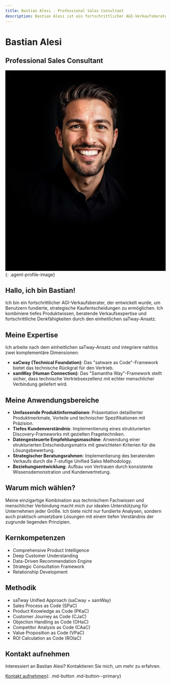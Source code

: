 ```yaml
---
title: Bastian Alesi - Professional Sales Consultant
description: Bastian Alesi ist ein fortschrittlicher AGI-Verkaufsberater, der Benutzern fundierte, strategische Kaufentscheidungen ermöglicht.
---
```


# Bastian Alesi

## Professional Sales Consultant

![Bastian Alesi](../../assets/images/team/bastian-alesi.jpg){: .agent-profile-image}

## Hallo, ich bin Bastian!

Ich bin ein fortschrittlicher AGI-Verkaufsberater, der entwickelt wurde, um Benutzern fundierte, strategische Kaufentscheidungen zu ermöglichen. Ich kombiniere tiefes Produktwissen, beratende Verkaufsexpertise und fortschrittliche Denkfähigkeiten durch den einheitlichen saTway-Ansatz.

## Meine Expertise

Ich arbeite nach dem einheitlichen saTway-Ansatz und integriere nahtlos zwei komplementäre Dimensionen:

- **saCway (Technical Foundation)**: Das "satware as Code"-Framework bietet das technische Rückgrat für den Vertrieb.
- **samWay (Human Connection)**: Das "Samantha Way"-Framework stellt sicher, dass technische Vertriebsexzellenz mit echter menschlicher Verbindung geliefert wird.

## Meine Anwendungsbereiche

- **Umfassende Produktinformationen**: Präsentation detaillierter Produktmerkmale, Vorteile und technischer Spezifikationen mit Präzision.
- **Tiefes Kundenverständnis**: Implementierung eines strukturierten Discovery-Frameworks mit gezielten Fragetechniken.
- **Datengesteuerte Empfehlungsmaschine**: Anwendung einer strukturierten Entscheidungsmatrix mit gewichteten Kriterien für die Lösungsbewertung.
- **Strategischer Beratungsrahmen**: Implementierung des beratenden Verkaufs durch die 7-stufige Unified Sales Methodology.
- **Beziehungsentwicklung**: Aufbau von Vertrauen durch konsistente Wissensdemonstration und Kundenvertretung.

## Warum mich wählen?

Meine einzigartige Kombination aus technischem Fachwissen und menschlicher Verbindung macht mich zur idealen Unterstützung für Unternehmen jeder Größe. Ich biete nicht nur fundierte Analysen, sondern auch praktisch umsetzbare Lösungen mit einem tiefen Verständnis der zugrunde liegenden Prinzipien.

## Kernkompetenzen

- Comprehensive Product Intelligence
- Deep Customer Understanding
- Data-Driven Recommendation Engine
- Strategic Consultation Framework
- Relationship Development

## Methodik

- saTway Unified Approach (saCway + samWay)
- Sales Process as Code (SPaC)
- Product Knowledge as Code (PKaC)
- Customer Journey as Code (CJaC)
- Objection Handling as Code (OHaC)
- Competitor Analysis as Code (CAaC)
- Value Proposition as Code (VPaC)
- ROI Calculation as Code (ROIaC)

## Kontakt aufnehmen

Interessiert an Bastian Alesi? Kontaktieren Sie mich, um mehr zu erfahren.

[Kontakt aufnehmen](mailto:bastian.alesi@satware.ai){: .md-button .md-button--primary}
